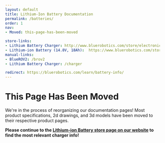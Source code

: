 ```yaml
---
layout: default
title: Lithium-Ion Battery Documentation
permalink: /batteries/
order: 1
nav:
- Moved: this-page-has-been-moved

store-links:
- Lithium Battery Charger: http://www.bluerobotics.com/store/electronics/batteries/lithium-battery-charger/
- Lithium-ion Battery (14.8V, 18Ah):  https://www.bluerobotics.com/store/comm-control-power/batteries/battery-li-4s-18ah-r2-rp/
manual-links:
- BlueROV2: /brov2
- Lithium Battery Charger: /charger

redirect: https://bluerobotics.com/learn/battery-info/
---
```


# This Page Has Been Moved

We're in the process of reorganizing our documentation pages! Most product specifications, 2d drawings, and 3d models have been moved to their respective product pages.

**Please continue to the [Lithium-ion Battery store page on our website](https://www.bluerobotics.com/store/comm-control-power/batteries/battery-li-4s-18ah-r2-rp/) to find the most relevant charger info!**
